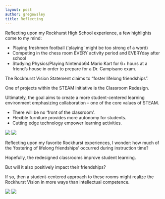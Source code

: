```yaml
---
layout: post
author: gregowsley
title: Reflecting
---
```

Reflecting upon my Rockhurst High School experience, a few highlights come to my mind:

 - Playing freshmen football (‘playing’ might be too strong of a word)
 - Competing in the chess room EVERY activity period and EVERYday after school
 - Studying Physics/Playing Nintendo64 Mario Kart for 6+ hours at a friend’s house in order to prepare for a Dr. Campisano exam.
 
The Rockhurst Vision Statement claims to “foster lifelong friendships”.
 
One of projects within the STEAM initiative is the Classroom Redesign.
 
Ultimately, the goal aims to create a more student-centered learning environment emphasizing collaboration – one of the core values of STEAM.
 
 - There will be no ‘front of the classroom’.
 - Flexible furniture provides more autonomy for students.
 - Cutting edge technology empower learning activities.
 
 <div class="flex-wrapper">
  <img src="{{ site.baseurl }}STEAM-Blog/img/Room312.JPG">
  <img src="{{ site.baseurl }}STEAM-Blog/img/StandingandSitting.JPG">
</div>
 
Reflecting upon my favorite Rockhurst experiences, I wonder: how much of the ‘fostering of lifelong friendships’ occurred during instruction time?
 
Hopefully, the redesigned classrooms improve student learning.
 
But will it also positively impact their friendships? 
 
If so, then a student-centered approach to these rooms might realize the Rockhurst Vision in more ways than intellectual competence.

<div class="flex-wrapper">
  <img src="{{ site.baseurl }}STEAM-Blog/img/StandingandSitting.JPG">
  <img src="{{ site.baseurl }}STEAM-Blog/img/Room312.JPG">
</div>